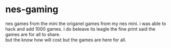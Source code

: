 # nes-gaming
nes games from the mini
the origanel games from my nes mini. i was able to hack and add 1000 games. i do beleave its leagle the fine print said the games are for all to share.   
but the know how will cost but the games are here for all.

